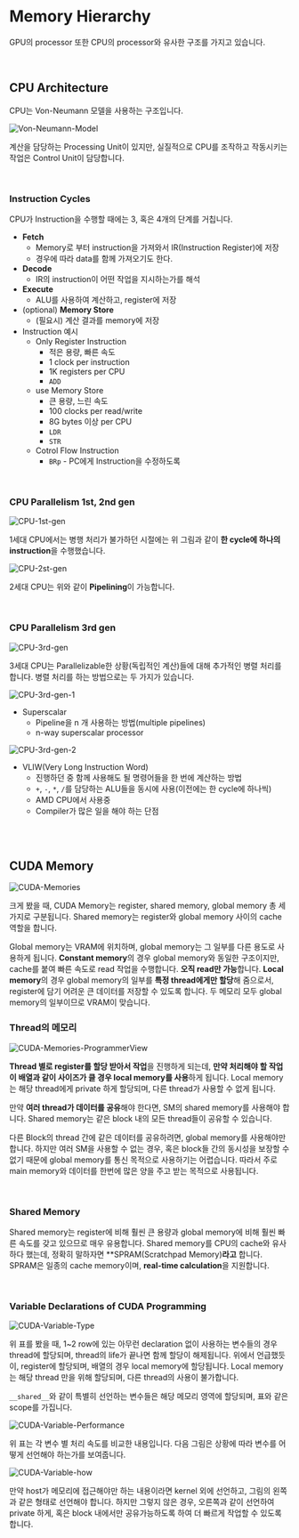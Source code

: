 # Memory Hierarchy

GPU의 processor 또한 CPU의 processor와 유사한 구조를 가지고 있습니다.

<br>

## CPU Architecture

CPU는 Von-Neumann 모델을 사용하는 구조입니다.

![Von-Neumann-Model](./assets/Von-Neumann-Model.png)

계산을 담당하는 Processing Unit이 있지만, 실질적으로 CPU를 조작하고 작동시키는 작업은 Control Unit이 담당합니다.

<br>

### Instruction Cycles

CPU가 Instruction을 수행할 때에는 3, 혹은 4개의 단계를 거칩니다.

- **Fetch**
  - Memory로 부터 instruction을 가져와서 IR(Instruction Register)에 저장
  - 경우에 따라 data를 함께 가져오기도 한다.
- **Decode**
  - IR의 instruction이 어떤 작업을 지시하는가를 해석
- **Execute**
  - ALU를 사용하여 계산하고, register에 저장
- (optional) **Memory Store**
  - (필요시) 계산 결과를 memory에 저장
- Instruction 예시
  - Only Register Instruction
    - 적은 용량, 빠른 속도
    - 1 clock per instruction
    - 1K registers per CPU
    - `ADD`
  - use Memory Store
    - 큰 용량, 느린 속도
    - 100 clocks per read/write
    - 8G bytes 이상 per CPU
    - `LDR`
    - `STR`
  - Cotrol Flow Instruction
    - `BRp` - PC에게 Instruction을 수정하도록

<br>

### CPU Parallelism 1st, 2nd gen

![CPU-1st-gen](./assets/CPU-1st-gen.png)

1세대 CPU에서는 병행 처리가 불가하던 시절에는 위 그림과 같이 **한 cycle에 하나의 instruction**을 수행했습니다.

![CPU-2st-gen](./assets/CPU-2nd-gen.png)

2세대 CPU는 위와 같이 **Pipelining**이 가능합니다.

<br>

### CPU Parallelism 3rd gen

![CPU-3rd-gen](./assets/CPU-3rd-gen.png)

3세대 CPU는 Parallelizable한 상황(독립적인 계산)들에 대해 추가적인 병렬 처리를 합니다. 병렬 처리를 하는 방법으로는 두 가지가 있습니다.

![CPU-3rd-gen-1](./assets/CPU-3rd-gen-1.png)

- Superscalar
  - Pipeline을 n 개 사용하는 방법(multiple pipelines)
  - n-way superscalar processor

![CPU-3rd-gen-2](./assets/CPU-3rd-gen-2.png)

- VLIW(Very Long Instruction Word)
  - 진행하던 중 함께 사용해도 될 명령어들을 한 번에 계산하는 방법
  - `+`, `-`, `*`, `/`를 담당하는 ALU들을 동시에 사용(이전에는 한 cycle에 하나씩)
  - AMD CPU에서 사용중
  - Compiler가 많은 일을 해야 하는 단점

<br><br>

## CUDA Memory

![CUDA-Memories](./assets/CUDA-Memories.png)

크게 봤을 때, CUDA Memory는 register, shared memory, global memory 총 세 가지로 구분됩니다. Shared memory는 register와 global memory 사이의 cache 역할을 합니다.

Global memory는 VRAM에 위치하며, global memory는 그 일부를 다른 용도로 사용하게 됩니다. **Constant memory**의 경우 global memory와 동일한 구조이지만, cache를 붙여 빠른 속도로 read 작업을 수행합니다. **오직 read만 가능**합니다. **Local memory**의 경우 global memory의 일부를 **특정 thread에게만 할당**해 줌으로서, register에 담기 어려운 큰 데이터를 저장할 수 있도록 합니다. 두 메모리 모두 global memory의 일부이므로 VRAM이 맞습니다.

### Thread의 메모리

![CUDA-Memories-ProgrammerView](./assets/CUDA-Memories-ProgrammerView.png)

**Thread 별로 register를 할당 받아서 작업**을 진행하게 되는데, **만약 처리해야 할 작업이 배열과 같이 사이즈가 클 경우 local memory를 사용**하게 됩니다. Local memory는 해당 thread에게 private 하게 할당되며, 다른 thread가 사용할 수 없게 됩니다.

만약 **여러 thread가 데이터를 공유**해야 한다면, SM의 shared memory를 사용해야 합니다. Shared memory는 같은 block 내의 모든 thread들이 공유할 수 있습니다.

다른 Block의 thread 간에 같은 데이터를 공유하려면, global memory를 사용해야만 합니다. 하지만 여러 SM을 사용할 수 없는 경우, 혹은 block들 간의 동시성을 보장할 수 없기 때문에 global memory를 통신 목적으로 사용하기는 어렵습니다. 따라서 주로 main memory와 데이터를 한번에 많은 양을 주고 받는 목적으로 사용됩니다.

<br>

### Shared Memory

Shared memory는 register에 비해 훨씬 큰 용량과 global memory에 비해 훨씬 빠른 속도를 갖고 있으므로 매우 유용합니다. Shared memory를 CPU의 cache와 유사하다 했는데, 정확히 말하자면 **SPRAM(Scratchpad Memory)**라고** 합니다. SPRAM은 일종의 cache memory이며, **real-time calculation**을 지원합니다.

<br>

### Variable Declarations of CUDA Programming

![CUDA-Variable-Type](./assets/CUDA-Variable-Type.png)

위 표를 봤을 때, 1~2 row에 있는 아무런 declaration 없이 사용하는 변수들의 경우 thread에 할당되며, thread의 life가 끝나면 함께 할당이 해제됩니다. 위에서 언급했듯이, register에 할당되며, 배열의 경우 local memory에 할당됩니다. Local memory는 해당 thread 만을 위해 할당되며, 다른 thread의 사용이 불가합니다.

`__shared__`와 같이 특별히 선언하는 변수들은 해당 메모리 영역에 할당되며, 표와 같은 scope를 가집니다.

![CUDA-Variable-Performance](./assets/CUDA-Variable-Performance.png)

위 표는 각 변수 별 처리 속도를 비교한 내용입니다. 다음 그림은 상황에 따라 변수를 어떻게 선언해야 하는가를 보여줍니다.

![CUDA-Variable-how](./assets/CUDA-Variable-how.png)

만약 host가 메모리에 접근해야만 하는 내용이라면 kernel 외에 선언하고, 그림의 왼쪽과 같은 형태로 선언해야 합니다. 하지만 그렇지 않은 경우, 오른쪽과 같이 선언하여 private 하게, 혹은 block 내에서만 공유가능하도록 하여 더 빠르게 작업할 수 있도록 합니다.